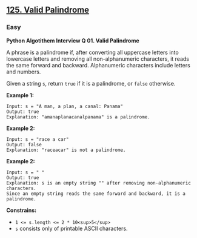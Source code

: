 ## [125. Valid Palindrome](https://leetcode.com/problems/valid-palindrome/?envType=list&envId=p9noolei)

### Easy

**Python Algotithem Interview Q 01. Valid Palindrome**

A phrase is a palindrome if, after converting all uppercase letters into lowercase letters and removing all non-alphanumeric characters, it reads the same forward and backward. Alphanumeric characters include letters and numbers.  

Given a string `s`, return `true` if it is a palindrome, or `false` otherwise.  

**Example 1:**  

```
Input: s = "A man, a plan, a canal: Panama"  
Output: true  
Explanation: "amanaplanacanalpanama" is a palindrome.  
```


**Example 2:**  

```
Input: s = "race a car"  
Output: false  
Explanation: "raceacar" is not a palindrome.  
```


**Example 2:**  

```
Input: s = " "  
Output: true  
Explanation: s is an empty string "" after removing non-alphanumeric characters.  
Since an empty string reads the same forward and backward, it is a palindrome.  
```


**Constrains:**  

* `1 <= s.length <= 2 * 10<sup>5</sup>`  
* `s` consists only of printable ASCII characters.  